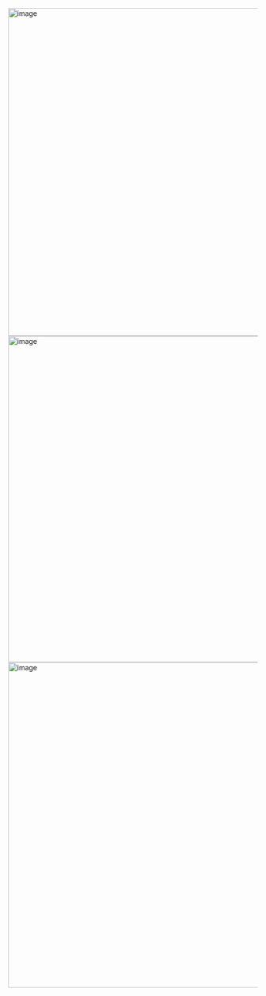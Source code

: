 <img width="662" alt="image" src="https://github.com/user-attachments/assets/f734b0d3-a701-4b4c-b7fa-6a2f439c47e5">
<img width="659" alt="image" src="https://github.com/user-attachments/assets/57783b70-48df-4cd3-96b1-9209b1934064">
<img width="657" alt="image" src="https://github.com/user-attachments/assets/168f0c8d-a35c-4226-ba67-6a7e2ce0f129">

